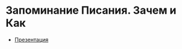 # Запоминание Писания. Зачем и Как
* [Презентация](https://github.com/kdorichev/tms/blob/main/tms.pdf)
